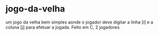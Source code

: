 # jogo-da-velha

um jogo da velha bem simples aonde o jogador deve digitar a linha [i] e a coluna [j] para efetuar a jogada. Feito em C, 2 jogadores.
